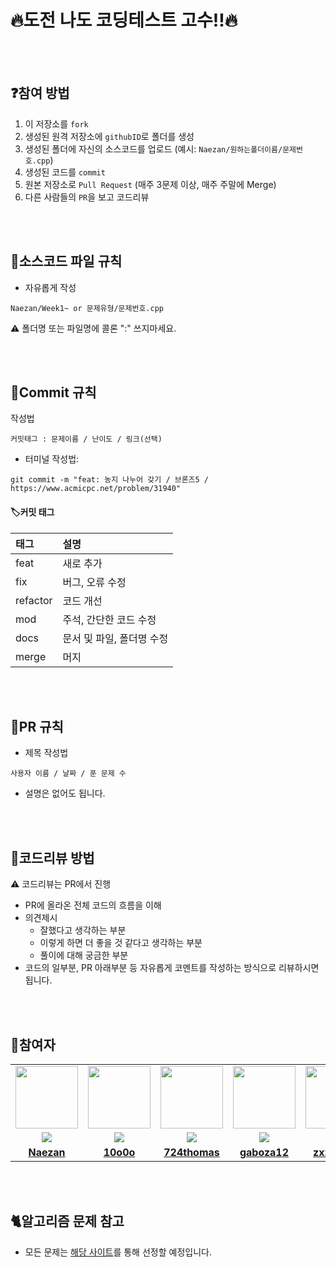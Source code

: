 # 🔥도전 나도 코딩테스트 고수!!🔥

<br />
<br />

## ❓참여 방법
1. 이 저장소를 `fork`
2. 생성된 원격 저장소에 `githubID`로 폴더를 생성
3. 생성된 폴더에 자신의 소스코드를 업로드 (예시: `Naezan/원하는폴더이름/문제번호.cpp`)
4. 생성된 코드를 `commit`
5. 원본 저장소로 `Pull Request` (매주 3문제 이상, 매주 주말에 Merge)
6. 다른 사람들의 `PR`을 보고 코드리뷰

<br />
<br />

## 📝소스코드 파일 규칙
- 자유롭게 작성
```
Naezan/Week1~ or 문제유형/문제번호.cpp
```
⚠️ 폴더명 또는 파일명에 콜론 ":" 쓰지마세요.

<br />
<br />

## 📌Commit 규칙
작성법
```
커밋태그 : 문제이름 / 난이도 / 링크(선택)
```
- 터미널 작성법: 
```
git commit -m "feat: 농지 나누어 갖기 / 브론즈5 / https://www.acmicpc.net/problem/31940"
```

#### 🏷️커밋 태그

| 태그 | 설명 |
|:----|:-----------------------------|
|feat     | 새로 추가                 |
|fix      | 버그, 오류 수정           |
|refactor | 코드 개선                 |
|mod      | 주석, 간단한 코드 수정     |
|docs     | 문서 및 파일, 폴더명 수정  |
|merge    | 머지                     |

<br />
<br />

## 🤙PR 규칙
- 제목 작성법
```
사용자 이름 / 날짜 / 푼 문제 수
```
- 설명은 없어도 됩니다.

<br />
<br />

## 📓코드리뷰 방법
⚠️ 코드리뷰는 PR에서 진행

- PR에 올라온 전체 코드의 흐름을 이해
- 의견제시
  -   잘했다고 생각하는 부분
  -   이렇게 하면 더 좋을 것 같다고 생각하는 부분
  -   풀이에 대해 궁금한 부분
- 코드의 일부분, PR 아래부분 등 자유롭게 코멘트를 작성하는 방식으로 리뷰하시면 됩니다.

<br />
<br />

## 👻참여자
<table>
 <tr>
    <td align="center"><a href="https://github.com/Naezan"><img src="https://avatars.githubusercontent.com/Naezan" width="100px;" alt=""></a></td>
    <td align="center"><a href="https://github.com/10o0o"><img src="https://avatars.githubusercontent.com/10o0o" width="100px;" alt=""></a></td>
    <td align="center"><a href="https://github.com/724thomas"><img src="https://avatars.githubusercontent.com/724thomas" width="100px;" alt=""></a></td>
    <td align="center"><a href="https://github.com/gaboza12"><img src="https://avatars.githubusercontent.com/gaboza12" width="100px;" alt=""></a></td>
    <td align="center"><a href="https://github.com/zxzxvcdd"><img src="https://avatars.githubusercontent.com/zxzxvcdd" width="100px;" alt=""></a></td>
    <td align="center"><a href="https://github.com/dnwls16071"><img src="https://avatars.githubusercontent.com/dnwls16071" width="100px;" alt=""></a></td>
  </tr>
  <tr>
    <td align="center"><img src="https://img.shields.io/badge/C++-00599C?style=for-the-badge&logo=cplusplus&logoColor=white"></td>
    <td align="center"><img src="https://img.shields.io/badge/javascript-F7DF1E.svg?style=for-the-badge&logo=javascript&logoColor=20232a"></td>
    <td align="center"><img src="https://img.shields.io/badge/Python-3776AB?style=for-the-badge&logo=python&logoColor=white"></td>
    <td align="center"><img src="https://img.shields.io/badge/C++-00599C?style=for-the-badge&logo=cplusplus&logoColor=white"></td>
    <td align="center"><img src="https://img.shields.io/badge/Java-007396.svg?&style=for-the-badge&logo=Java&logoColor=white"></td>
    <td align="center"><img src="https://img.shields.io/badge/Python-3776AB?style=for-the-badge&logo=python&logoColor=white"></td>
  </tr>
  <tr>
    <td align="center"><a href="https://github.com/Naezan"><b>Naezan</b></a></td>
    <td align="center"><a href="https://github.com/10o0o"><b>10o0o</b></a></td>
    <td align="center"><a href="https://github.com/724thomas"><b>724thomas</b></a></td>
    <td align="center"><a href="https://github.com/gaboza12"><b>gaboza12</b></a></td>
    <td align="center"><a href="https://github.com/zxzxvcdd"><b>zxzxvcdd</b></a></td>
    <td align="center"><a href="https://github.com/dnwls16071"><b>dnwls16071</b></a></td>
  </tr>
</table>

<br/>
<br/>

## 🐈알고리즘 문제 참고
- 모든 문제는 [해당 사이트](https://github.com/tony9402/baekjoon)를 통해 선정할 예정입니다.
